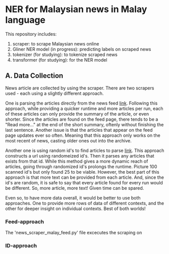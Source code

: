 # NER for Malaysian news in Malay language

This repository includes:
1. scraper: to scrape Malaysian news online
2. Gliner NER model (in progress): predicting labels on scraped news
3. tokenizer (for studying): to tokenize scraped news
4. transformer (for studying): for the NER model

## A. Data Collection
News article are collected by using the scraper. There are two scrapers used - each using a slightly different approach.

One is parsing the articles directly from the news feed [link](#feed-approach). Following this approach, while providing a quicker runtime and more articles per run, each of these articles can only provide the summary of the article, or even shorter. Since the articles are found on the feed page, there tends to be a "Read more..." at the end of the short summary, oftenly without finishing the last sentence. Another issue is that the articles that appear on the feed page updates ever so often. Meaning that this approach only works on the most recent of news, casting older ones out into the archive.

Another one is using random id's to find articles to parse [link](#id-approach). This approach constructs a url using randomeized id's. Then it parses any articles that exists from that id. While this method gives a more dynamic reach of articles, going through randomized id's prolongs the runtime. Picture 100 scanned id's but only found 25 to be viable. However, the best part of this approach is that more text can be provided from each article. And, since the id's are random, it is safe to say that every article found for every run would be different. So, more article, more text! Given time can be spared.

Even so, to have more data overall, it would be better to use both approaches. One to provide more rows of data of different contexts, and the other for deeper insight on individual contexts. Best of both worlds!

### Feed-approach
The 'news_scraper_malay_feed.py' file excecutes the scraping on

### ID-approach

